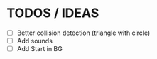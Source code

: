 # TODOS / IDEAS
- [ ] Better collision detection (triangle with circle)
- [ ] Add sounds
- [ ] Add Start in BG
